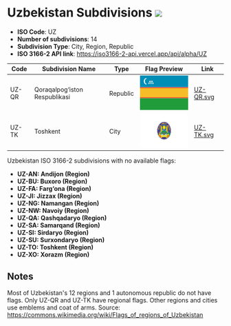 # Uzbekistan Subdivisions ![](https://flagcdn.com/h40/uz.png)

- **ISO Code**: UZ
- **Number of subdivisions**: 14
- **Subdivision Type**: City, Region, Republic
- **ISO 3166-2 API link**: https://iso3166-2-api.vercel.app/api/alpha/UZ

| Code  | Subdivision Name         | Type | Flag Preview | Link |
|-------|--------------------------|--------------| -------------- |----------|
| UZ-QR | Qoraqalpog‘iston Respublikasi | Republic | <img src='https://raw.githubusercontent.com/amckenna41/iso3166-flags/main/iso3166-2-flags/UZ/UZ-QR.svg' height='80'> | [UZ-QR.svg](https://github.com/amckenna41/iso3166-flags/blob/main/iso3166-2-flags/UZ/UZ-QR.svg) |
| UZ-TK | Toshkent | City | <img src='https://raw.githubusercontent.com/amckenna41/iso3166-flags/main/iso3166-2-flags/UZ/UZ-TK.svg' height='80'> | [UZ-TK.svg](https://github.com/amckenna41/iso3166-flags/blob/main/iso3166-2-flags/UZ/UZ-TK.svg) |

Uzbekistan ISO 3166-2 subdivisions with no available flags:

* **UZ-AN: Andijon (Region)**
* **UZ-BU: Buxoro (Region)**
* **UZ-FA: Farg‘ona (Region)**
* **UZ-JI: Jizzax (Region)**
* **UZ-NG: Namangan (Region)**
* **UZ-NW: Navoiy (Region)**
* **UZ-QA: Qashqadaryo (Region)**
* **UZ-SA: Samarqand (Region)**
* **UZ-SI: Sirdaryo (Region)**
* **UZ-SU: Surxondaryo (Region)**
* **UZ-TO: Toshkent (Region)**
* **UZ-XO: Xorazm (Region)**

## Notes
Most of Uzbekistan's 12 regions and 1 autonomous republic do not have flags. Only UZ-QR and UZ-TK have regional flags. Other regions and cities use emblems and coat of arms. Source: https://commons.wikimedia.org/wiki/Flags_of_regions_of_Uzbekistan